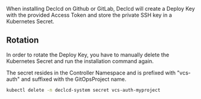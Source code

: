 When installing Declcd on Github or GitLab, Declcd will create a Deploy Key with the provided Access Token and store the private SSH key in a Kubernetes Secret.

## Rotation

In order to rotate the Deploy Key, you have to manually delete the Kubernetes Secret and run the installation command again.

The secret resides in the Controller Namespace and is prefixed with "vcs-auth" and suffixed with the GitOpsProject name.

``` bash
kubectl delete -n declcd-system secret vcs-auth-myproject
```
